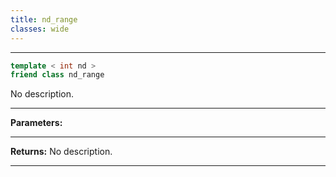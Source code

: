 ```yaml
---
title: nd_range
classes: wide
---
```



---

```cpp
template < int nd >
friend class nd_range
```


No description.


---
**Parameters:**


---
**Returns:** No description.

---
